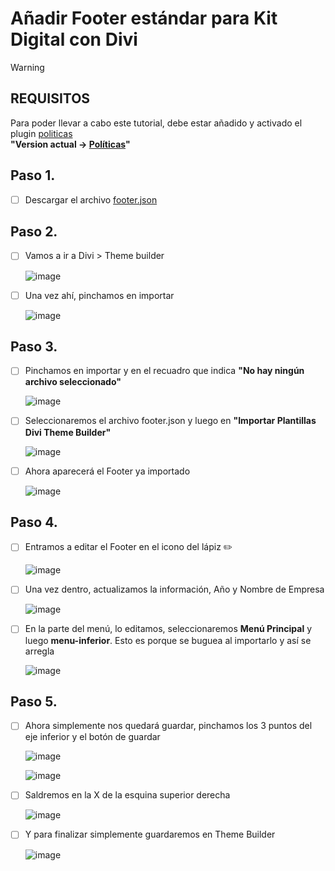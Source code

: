# Añadir Footer estándar para Kit Digital con Divi
> [!WARNING]
> ## REQUISITOS
> Para poder llevar a cabo este tutorial, debe estar añadido y activado el plugin [politicas](https://github.com/user-attachments/files/18691084/politicas.zip)
> <br>**"Version actual -> [Políticas](https://github.com/MarcoJ18/WorkTask/blob/main/Plugins/politicas.zip)"**

## Paso 1.

- [ ] Descargar el archivo [footer.json](https://github.com/user-attachments/files/18690442/footer.json)

## Paso 2.

- [ ] Vamos a ir a Divi > Theme builder

   ![image](https://github.com/user-attachments/assets/caa65f64-5d91-49fe-9021-2d140bbd02e0)

- [ ] Una vez ahí, pinchamos en importar

   ![image](https://github.com/user-attachments/assets/53130501-e28a-4092-a94c-7ebdeeda4833)

## Paso 3.

- [ ] Pinchamos en importar y en el recuadro que indica **"No hay ningún archivo seleccionado"**

   ![image](https://github.com/user-attachments/assets/602ae017-9655-4538-9b8e-c36d73a4f597)

- [ ] Seleccionaremos el archivo footer.json y luego en **"Importar Plantillas Divi Theme Builder"**

   ![image](https://github.com/user-attachments/assets/16ec216f-0093-4124-9165-939f42160049)

- [ ] Ahora aparecerá el Footer ya importado
      
   ![image](https://github.com/user-attachments/assets/627fa4c6-7258-410a-98b5-bf0bd0d06947)

## Paso 4.

- [ ] Entramos a editar el Footer en el icono del lápiz ✏️

   ![image](https://github.com/user-attachments/assets/06af0dd5-bd8c-46da-8843-1f91855ed7c4)

- [ ] Una vez dentro, actualizamos la información, Año y Nombre de Empresa

   ![image](https://github.com/user-attachments/assets/9134d929-50ea-4174-a59f-c1f46db8b59f)

- [ ] En la parte del menú, lo editamos, seleccionaremos **Menú Principal** y luego **menu-inferior**. Esto es porque se buguea al importarlo y así se arregla

   ![image](https://github.com/user-attachments/assets/c3a15d5d-a846-4acc-aa4e-17c7737a8086)

## Paso 5.

- [ ] Ahora simplemente nos quedará guardar, pinchamos los 3 puntos del eje inferior y el botón de guardar

   ![image](https://github.com/user-attachments/assets/75c50cc5-9f27-4c0f-9d1b-da0237c0ca33)

   ![image](https://github.com/user-attachments/assets/6330556e-26fd-4216-bf20-2dd80c040587)

- [ ] Saldremos en la X de la esquina superior derecha

   ![image](https://github.com/user-attachments/assets/b58149fa-4073-4e31-b4d6-a71fa96d3956)

- [ ] Y para finalizar simplemente guardaremos en Theme Builder

   ![image](https://github.com/user-attachments/assets/d770cfb6-7f1c-4294-88c2-84f6cea01616)

